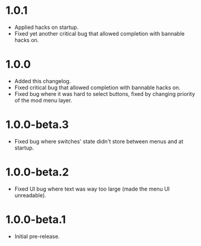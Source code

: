 # 1.0.1

- Applied hacks on startup.
- Fixed yet another critical bug that allowed completion with bannable hacks on.

# 1.0.0

- Added this changelog.
- Fixed critical bug that allowed completion with bannable hacks on.
- Fixed bug where it was hard to select buttons, fixed by changing priority of the mod menu layer.

# 1.0.0-beta.3

- Fixed bug where switches' state didn't store between menus and at startup.

# 1.0.0-beta.2

- Fixed UI bug where text was way too large (made the menu UI unreadable).

# 1.0.0-beta.1

- Initial pre-release.